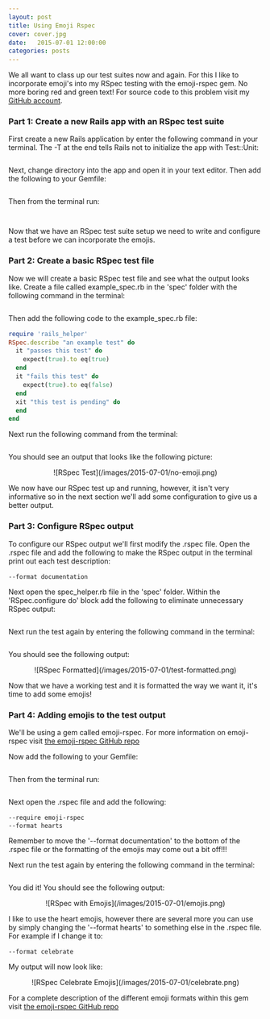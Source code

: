 ```yaml
---
layout: post
title: Using Emoji Rspec
cover: cover.jpg
date:   2015-07-01 12:00:00
categories: posts
---
```


We all want to class up our test suites now and again. For this I like to incorporate emoji's into my RSpec testing with the emoji-rspec gem. No more boring red and green text! For source code to this problem visit my [GitHub account](https://github.com/eric-dowty/eric-dowty.github.io/tree/master/git-repos/example-emoji-rspec).  

### Part 1: Create a new Rails app with an RSpec test suite

First create a new Rails application by enter the following command in your terminal. The -T at the end tells Rails not to initialize the app with Test::Unit:

```rails new example-emoji-rspec -T
```

Next, change directory into the app and open it in your text editor. Then add the following to your Gemfile:

```gem 'rspec-rails'
```

Then from the terminal run:

```bundle install
```

```rails g rspec:install
```

Now that we have an RSpec test suite setup we need to write and configure a test before we can incorporate the emojis.

### Part 2: Create a basic RSpec test file

Now we will create a basic RSpec test file and see what the output looks like. Create a file called example_spec.rb in the 'spec' folder with the following command in the terminal:

```touch spec/example_spec.rb
```

Then add the following code to the example_spec.rb file:

```ruby
require 'rails_helper'
RSpec.describe "an example test" do
  it "passes this test" do
    expect(true).to eq(true)
  end
  it "fails this test" do
    expect(true).to eq(false)
  end
  xit "this test is pending" do
  end
end
```

Next run the following command from the terminal:

```rake spec
```

You should see an output that looks like the following picture:

<center>
![RSpec Test](/images/2015-07-01/no-emoji.png)
</center>

We now have our RSpec test up and running, however, it isn't very informative so in the next section we'll add some configuration to give us a better output.

### Part 3: Configure RSpec output

To configure our RSpec output we'll first modify the .rspec file. Open the .rspec file and add the following to make the RSpec output in the terminal print out each test description:

```
--format documentation
```

Next open the spec_helper.rb file in the 'spec' folder. Within the 'RSpec.configure do' block add the following to eliminate unnecessary RSpec output:

```config.backtrace_exclusion_patterns << /\.rvm\/gems/
```

Next run the test again by entering the following command in the terminal:

```rake spec
```

You should see the following output:

<center>
![RSpec Formatted](/images/2015-07-01/test-formatted.png)
</center>

Now that we have a working test and it is formatted the way we want it, it's time to add some emojis!

### Part 4: Adding emojis to the test output

We'll be using a gem called emoji-rspec. For more information on emoji-rspec visit [the emoji-rspec GitHub repo](https://github.com/carhartl/emoji-rspec.git)

Now add the following to your Gemfile:

```gem 'emoji-rspec', git: "git@github.com:carhartl/emoji-rspec.git", branch: "rspec-3"
```

Then from the terminal run:

```bundle install
```

Next open the .rspec file and add the following:

```
--require emoji-rspec
--format hearts
```
Remember to move the '--format documentation' to the bottom of the .rspec file or the formatting of the emojis may come out a bit off!!!

Next run the test again by entering the following command in the terminal:

```rake spec
```

You did it! You should see the following output: 

<center>
![RSpec with Emojis](/images/2015-07-01/emojis.png)
</center>

I like to use the heart emojis, however there are several more you can use by simply changing the '--format hearts' to something else in the .rspec file. For example if I change it to:

```
--format celebrate 
```

My output will now look like:

<center>
![RSpec Celebrate Emojis](/images/2015-07-01/celebrate.png)
</center>

For a complete description of the different emoji formats within this gem visit [the emoji-rspec GitHub repo](https://github.com/carhartl/emoji-rspec.git)